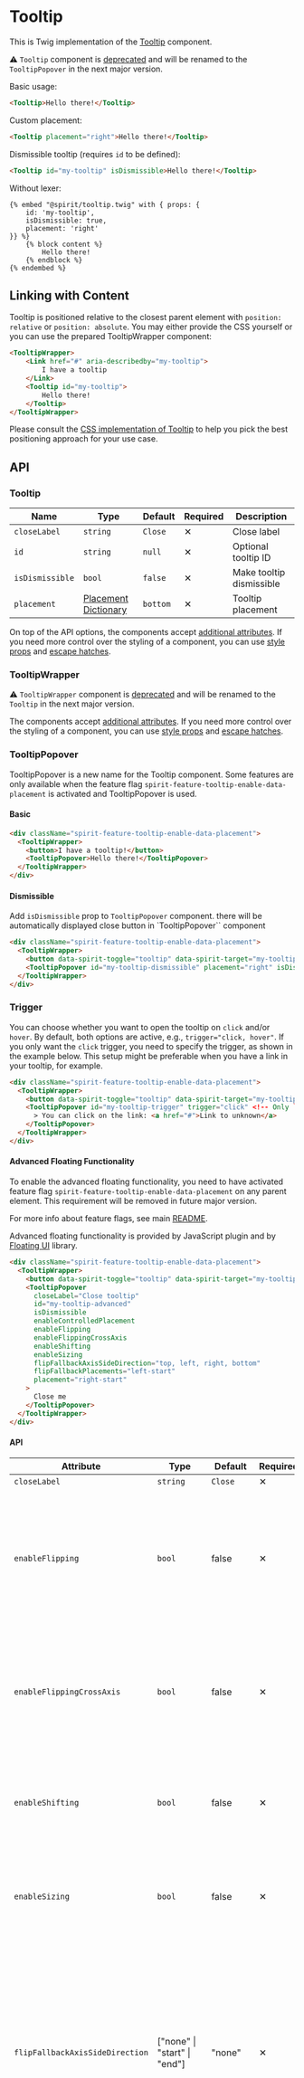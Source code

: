 # Tooltip

This is Twig implementation of the [Tooltip][tooltip] component.

⚠️ `Tooltip` component is [deprecated][deprecated] and will be renamed to the `TooltipPopover` in the next major version.

Basic usage:

```html
<Tooltip>Hello there!</Tooltip>
```

Custom placement:

```html
<Tooltip placement="right">Hello there!</Tooltip>
```

Dismissible tooltip (requires `id` to be defined):

```html
<Tooltip id="my-tooltip" isDismissible>Hello there!</Tooltip>
```

Without lexer:

```twig
{% embed "@spirit/tooltip.twig" with { props: {
    id: 'my-tooltip',
    isDismissible: true,
    placement: 'right'
}} %}
    {% block content %}
        Hello there!
    {% endblock %}
{% endembed %}
```

## Linking with Content

Tooltip is positioned relative to the closest parent element with
`position: relative` or `position: absolute`. You may either provide the CSS
yourself or you can use the prepared TooltipWrapper component:

```html
<TooltipWrapper>
    <Link href="#" aria-describedby="my-tooltip">
        I have a tooltip
    </Link>
    <Tooltip id="my-tooltip">
        Hello there!
    </Tooltip>
</TooltipWrapper>
```

Please consult the [CSS implementation of Tooltip][tooltip] to help you pick the
best positioning approach for your use case.

## API

### Tooltip

| Name            | Type                                         | Default  | Required | Description              |
| --------------- | -------------------------------------------- | -------- | -------- | ------------------------ |
| `closeLabel`    | `string`                                     | `Close`  | ✕        | Close label              |
| `id`            | `string`                                     | `null`   | ✕        | Optional tooltip ID      |
| `isDismissible` | `bool`                                       | `false`  | ✕        | Make tooltip dismissible |
| `placement`     | [Placement Dictionary][dictionary-placement] | `bottom` | ✕        | Tooltip placement        |

On top of the API options, the components accept [additional attributes][readme-additional-attributes].
If you need more control over the styling of a component, you can use [style props][readme-style-props]
and [escape hatches][readme-escape-hatches].

### TooltipWrapper

⚠️ `TooltipWrapper` component is [deprecated][deprecated] and will be renamed to the `Tooltip` in the next major version.

The components accept [additional attributes][readme-additional-attributes].
If you need more control over the styling of a component, you can use [style props][readme-style-props]
and [escape hatches][readme-escape-hatches].

### TooltipPopover

TooltipPopover is a new name for the Tooltip component. Some features are only available when the feature flag
`spirit-feature-tooltip-enable-data-placement` is activated and TooltipPopover is used.

#### Basic

```html
<div className="spirit-feature-tooltip-enable-data-placement">
  <TooltipWrapper>
    <button>I have a tooltip!</button>
    <TooltipPopover>Hello there!</TooltipPopover>
  </TooltipWrapper>
</div>
```

#### Dismissible

Add `isDismissible` prop to `TooltipPopover` component.
there will be automatically displayed close button in `TooltipPopover`` component

```html
<div className="spirit-feature-tooltip-enable-data-placement">
  <TooltipWrapper>
    <button data-spirit-toggle="tooltip" data-spirit-target="my-tooltip-dismissible">I have a tooltip 😎</button>
    <TooltipPopover id="my-tooltip-dismissible" placement="right" isDismissible>Close me</TooltipPopover>
  </TooltipWrapper>
</div>
```

### Trigger

You can choose whether you want to open the tooltip on `click` and/or `hover`.
By default, both options are active, e.g., `trigger="click, hover"`.
If you only want the `click` trigger, you need to specify the trigger, as shown in the example below.
This setup might be preferable when you have a link in your tooltip, for example.

```html
<div className="spirit-feature-tooltip-enable-data-placement">
  <TooltipWrapper>
    <button data-spirit-toggle="tooltip" data-spirit-target="my-tooltip-trigger">I have a tooltip 😎</button>
    <TooltipPopover id="my-tooltip-trigger" trigger="click" <!-- Only `click` trigger is active now. -->
      > You can click on the link: <a href="#">Link to unknown</a>
    </TooltipPopover>
  </TooltipWrapper>
</div>
```

#### Advanced Floating Functionality

To enable the advanced floating functionality, you need to have activated feature flag `spirit-feature-tooltip-enable-data-placement` on any parent element.
This requirement will be removed in future major version.

For more info about feature flags, see main [README][readme-feature-flags].

Advanced floating functionality is provided by JavaScript plugin and by [Floating UI][floating-ui] library.

```html
<div className="spirit-feature-tooltip-enable-data-placement">
  <TooltipWrapper>
    <button data-spirit-toggle="tooltip" data-spirit-target="my-tooltip-advanced">I have a tooltip 😎</button>
    <TooltipPopover
      closeLabel="Close tooltip"
      id="my-tooltip-advanced"
      isDismissible
      enableControlledPlacement
      enableFlipping
      enableFlippingCrossAxis
      enableShifting
      enableSizing
      flipFallbackAxisSideDirection="top, left, right, bottom"
      flipFallbackPlacements="left-start"
      placement="right-start"
    >
      Close me
    </TooltipPopover>
  </TooltipWrapper>
</div>
```

#### API

| Attribute                       | Type                                         | Default        | Required | Description                                                                                                                                                                                                                                                                |
| ------------------------------- | -------------------------------------------- | -------------- | -------- | -------------------------------------------------------------------------------------------------------------------------------------------------------------------------------------------------------------------------------------------------------------------------- |
| `closeLabel`                    | `string`                                     | `Close`        | ✕        | Close label                                                                                                                                                                                                                                                                |
| `enableFlipping`                | `bool`                                       | false          | ✕        | Enables [flipping][floating-ui-flip] of the element’s placement when it starts to overflow its boundary area. For example `top` can be flipped to `bottom`.                                                                                                                |
| `enableFlippingCrossAxis`       | `bool`                                       | false          | ✕        | Enables flipping on the [cross axis][floating-ui-flip-cross-axis], the axis perpendicular to main axis. For example `top-end` can be flipped to the `top-start`.                                                                                                           |
| `enableShifting`                | `bool`                                       | false          | ✕        | Enables [shifting][floating-ui-shift] of the element to keep it inside the boundary area by adjusting its position.                                                                                                                                                        |
| `enableSizing`                  | `bool`                                       | false          | ✕        | Enables [sizing][floating-ui-size] of the element to keep it inside the boundary area by setting the max width.                                                                                                                                                            |
| `flipFallbackAxisSideDirection` | ["none" \| "start" \| "end"]                 | "none"         | ✕        | Whether to allow [fallback to the opposite axis][floating-ui-flip-fallback-axis-side-direction] if no placements along the preferred placement axis fit, and if so, which side direction along that axis to choose. If necessary, it will fallback to the other direction. |
| `flipFallbackPlacements`        | `string`                                     | -              | ✕        | This describes a list of [explicit placements][floating-ui-flip-fallback-placements] to try if the initial placement doesn’t fit on the axes in which overflow is checked. For example you can set `"top, right, bottom"`                                                  |
| `id`                            | `string`                                     | -              | ✔        | Tooltip ID                                                                                                                                                                                                                                                                 |
| `isDismissible`                 | `bool`                                       | false          | ✕        | Make tooltip dismissible                                                                                                                                                                                                                                                   |
| `placement`                     | [Placement Dictionary][dictionary-placement] | "bottom"       | ✕        | Placement of tooltip                                                                                                                                                                                                                                                       |
| `triggers`                      | ["click" \| "hover" \| "manual"]             | "click, hover" | ✕        | How tooltip is triggered: `click`, `hover`. You may pass multiple triggers; separate them with a comma. If you pass `manual`, no event listener will be added, and you should provide your own toggle solution.                                                            |

On top of the API options, the components accept [additional attributes][readme-additional-attributes].
If you need more control over the styling of a component, you can use [style props][readme-style-props]
and [escape hatches][readme-escape-hatches].

## JavaScript Plugin

For full functionality, you need to provide Spirit JavaScript:

```html
<script src="node_modules/@lmc-eu/spirit-web/js/cjs/spirit-web.min.js" async></script>
```

Please consult the [main README][web-readme] for how to include JavaScript plugins.

Or, feel free to write the controlling script yourself.

👉 Check the [component's docs in the web package][web-js-api] to see the full documentation and API of the plugin.

[deprecated]: https://github.com/lmc-eu/spirit-design-system/tree/main/packages/web-twig/README.md#deprecations
[dictionary-placement]: https://github.com/lmc-eu/spirit-design-system/blob/main/docs/DICTIONARIES.md#placement
[floating-ui-flip-cross-axis]: https://floating-ui.com/docs/flip#crossaxis
[floating-ui-flip-fallback-axis-side-direction]: https://floating-ui.com/docs/flip#fallbackaxissidedirection
[floating-ui-flip-fallback-placements]: https://floating-ui.com/docs/flip#fallbackplacements
[floating-ui-flip]: https://floating-ui.com/docs/flip
[floating-ui-shift]: https://floating-ui.com/docs/shift
[floating-ui-size]: https://floating-ui.com/docs/size
[floating-ui]: https://floating-ui.com
[readme-additional-attributes]: https://github.com/lmc-eu/spirit-design-system/blob/main/packages/web-twig/README.md#additional-attributes
[readme-escape-hatches]: https://github.com/lmc-eu/spirit-design-system/blob/main/packages/web-twig/README.md#escape-hatches
[readme-feature-flags]: https://github.com/lmc-eu/spirit-design-system/blob/main/packages/web/README.md#feature-flags
[readme-style-props]: https://github.com/lmc-eu/spirit-design-system/blob/main/packages/web-twig/README.md#style-props
[tooltip]: https://github.com/lmc-eu/spirit-design-system/tree/main/packages/web/src/scss/components/Tooltip
[web-js-api]: https://github.com/lmc-eu/spirit-design-system/blob/main/packages/web/src/scss/components/Tooltip/README.md#javascript-api
[web-readme]: https://github.com/lmc-eu/spirit-design-system/blob/main/packages/web/README.md
